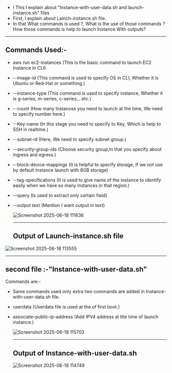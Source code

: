 * I This I explain about "Instance-with-user-data.sh and launch-instance.sh" files
* First, I explain about Lainch-instance.sh file.
* In that What commands is used ?, What is the use of those commands ? How those commands is help to launch Instance With outputs?
-------------------------------------------------------------
Commands Used:-
-------------------------------------------------------------
* aws run ec2-instances (This is the basic command to launch EC2 Instance in CLI)
* --image-id (This command is used to specify OS in CLI, Whether it is Ubuntu or Red-Hat or something.)
* --instance-type (This command is used to specify instance, Whether it is g-series, m-series, c-series,...etc.)
* --count (How many Instances you need to launch at the time, We need to specify number here.)
* --Key-name (In this stage you need to specify to Key, Which is help to SSH in realtime.)
* --subnet-id (Here, We need to specify subnet group.)
* --security-group-ids (Choose security group,In that you specify about ingress and egress.)
* --block-device-mappings (It is helpful to specify storage, If we not use by default Instance launch with 8GB storage)
* --tag-specifications (It is used to give name of the instance to identify easily when we have so many instances in that region.)
* --query (Is used to extract only certain field)
* --output text (Mention I want output in text)
  
  ![Screenshot 2025-06-18 111636](https://github.com/user-attachments/assets/632e915b-7c60-4712-b572-c48c891cab58)

  ------------------------------------------------------------
  Output of Launch-instance.sh file
  ------------------------------------------------------------

![Screenshot 2025-06-18 113555](https://github.com/user-attachments/assets/176257ec-0ef8-40a6-a89a-00bc72e75eda)

----------------------------------------------------------------
second file :-"Instance-with-user-data.sh"
  -----------------------------------------------------------
  Commands are:-
  
  * Same commands used only extra two commands are added in Instance-with-user-data.sh file.
  * userdata (Userdata file is used at the of first boot.)
  * associate-public-ip-address (Add IPV4 address at the time of launch instance.)

    ![Screenshot 2025-06-18 115703](https://github.com/user-attachments/assets/5fcb5cac-11b4-405a-93d3-ace506c93668)

    --------------------------------------------------------
    Output of Instance-with-user-data.sh
    --------------------------------------------------------

    ![Screenshot 2025-06-18 114749](https://github.com/user-attachments/assets/a209acab-f461-46fa-870c-10b71aa6a48d)
